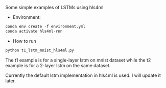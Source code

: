 Some simple examples of LSTMs using hls4ml

- Environment: 
```python
conda env create -f environment.yml
conda activate hls4ml-rnn
```

- How to run
```python
python t1_lstm_mnist_hls4ml.py
```
The t1 example is for a single-layer lstm on mnist dataset while the t2 example is for a 2-layer lstm on the same dataset. 

Currently the default lstm implementation in hls4ml is used. I will update it later. 
